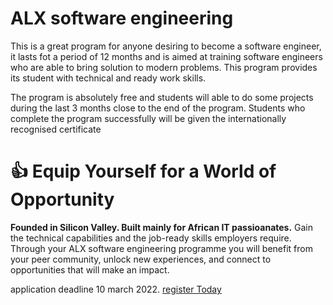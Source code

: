 # ALX software engineering 

This is a great program for anyone desiring to become a software engineer, it lasts fot a period 
of 12 months and is aimed at training software engineers who are able to bring solution to modern 
problems. This program provides its student with technical and ready work skills.

The program is absolutely free and students will able to do some projects during the last 3 months close to the end of the program. Students who complete the program successfully will be given the 
internationally recognised certificate 

# :+1: Equip Yourself for a World of Opportunity
**Founded in Silicon Valley. Built mainly for African IT passioanates.** 
Gain the technical capabilities and the job-ready skills employers require. Through your ALX software engineering programme you will benefit from your peer community, unlock new experiences, and connect to opportunities that will make an impact. 

application deadline 10 march 2022.  [register Today](https://link-url-here.org)
